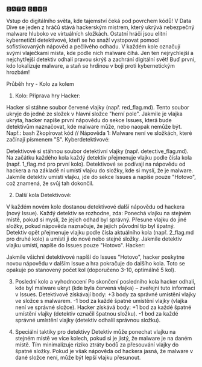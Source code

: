 🅳🅰🆃🅰 🅳🅸🆅🅴

Vstup do digitálního světa, kde tajemství čeká pod povrchem kódů! V Data Dive se jeden z hráčů stává hackerským mistrem, který ukrývá nebezpečný malware hluboko ve virtuálních složkách. Ostatní hráči jsou elitní kybernetičtí detektivové, kteří se ho snaží vystopovat pomocí sofistikovaných nápověd a pečlivého odhadu. V každém kole označují svými vlaječkami místa, kde podle nich malware číhá. Jen ten nejrychlejší a nejchytřejší detektiv odhalí pravou skrýš a zachrání digitální svět! Buď první, kdo lokalizuje malware, a staň se hrdinou v boji proti kybernetickým hrozbám!

Průběh hry - Kolo za kolem

1. Kolo: Příprava hry
Hacker:

Hacker si stáhne soubor červené vlajky (např. red_flag.md).
Tento soubor ukryje do jedné ze složek v hlavní složce "herní pole".
Jakmile je vlajka ukryta, hacker napíše první nápovědu do sekce Issues, která bude detektivům naznačovat, kde malware může, nebo naopak nemůže být. Např.:
bash
Zkopírovat kód
// Nápověda 1:
Malware není ve složkách, které začínají písmenem "S".
Kyberdetektivové:

Detektivové si stáhnou soubor detektivní vlajky (např. detective_flag.md).
Na začátku každého kola každý detektiv přejmenuje vlajku podle čísla kola (např. 1_flag.md pro první kolo).
Detektivové se podívají na nápovědu od hackera a na základě ní umístí vlajku do složky, kde si myslí, že je malware.
Jakmile detektiv umístí vlajku, jde do sekce Issues a napíše pouze "Hotovo", což znamená, že svůj tah dokončil.

2. Další kola
Detektivové:

V každém novém kole dostanou detektivové další nápovědu od hackera (nový Issue).
Každý detektiv se rozhodne, zda:
Ponechá vlajku na stejném místě, pokud si myslí, že jejich odhad byl správný.
Přesune vlajku do jiné složky, pokud nápověda naznačuje, že jejich původní tip byl špatný.
Detektiv opět přejmenuje vlajku podle čísla aktuálního kola (např. 2_flag.md pro druhé kolo) a umístí ji do nové nebo stejné složky.
Jakmile detektiv vlajku umístí, napíše do Issues pouze "Hotovo".
Hacker:

Jakmile všichni detektivové napíší do Issues "Hotovo", hacker poskytne novou nápovědu v dalším Issue a hra pokračuje do dalšího kola.
Toto se opakuje po stanovený počet kol (doporučeno 3-10, optimálně 5 kol).

3. Poslední kolo a vyhodnocení
Po skončení posledního kola hacker odhalí, kde byl malware ukryt (kde byla červená vlajka) – zveřejní tuto informaci v Issues.
Detektivové získávají body:
+3 body za správné umístění vlajky ve složce s malwarem.
-1 bod za každé špatné umístění vlajky (vlajka není ve správné složce).
Hacker získává body:
+1 bod za každé špatné umístění vlajky (detektiv označil špatnou složku).
-1 bod za každé správné umístění vlajky (detektiv odhalil správnou složku).

4. Speciální taktiky pro detektivy
Detektiv může ponechat vlajku na stejném místě ve více kolech, pokud si je jistý, že malware je na daném místě.
Tím minimalizuje riziko ztráty bodů za přesouvání vlajky do špatné složky.
Pokud je však nápověda od hackera jasná, že malware v dané složce není, může být lepší vlajku přesunout.
